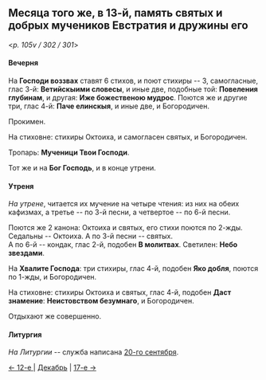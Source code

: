 
## Месяца того же, в 13-й, память святых и добрых мучеников Евстратия и дружины его

<*p. 105v / 302 / 301*>

#### Вечерня

На **Господи воззвах** ставят 6 стихов, и поют стихиры -- 3, самогласные, глас 3-й: **Ветийскыими словесы**, 
и иные две, подобные той: **Повеления глубинам**, и другая: **Иже божественою мудрос**. Поются же и другие три, 
глас 4-й: **Паче елинскыя**, и иные две, и Богородичен. 

Прокимен.  

На стиховне: стихиры Октоиха, и самогласен святых, и Богородичен.    

Тропарь: **Мученици Твои Господи**. 

Тот же и на **Бог Господь**, и в конце утрени. 

#### Утреня

*На утрене*, читается их мучение на четыре чтения: из них на обеих кафизмах, а третье -- по 3-й песни, 
а четвертое -- по 6-й песни. 
 
Поются же 2 канона: Октоиха и святых, его стихи поются по 2-жды.  
Седальны -- Октоиха.
А по 3-й песни -- святых.  
А по 6-й -- кондак, глас 2-й, подобен **В молитвах**. 
Светилен: **Небо звездами**. 

На **Хвалите Господа**: три стихиры, глас 4-й, подобен **Яко добля**, поются по 1-жды, и Богородичен.  

На стиховне: стихиры Октоиха и святых, глас 4-й, подобен **Даст знамение**: **Неистовством безумнаго**, 
и Богородичен. 
 
Отдыхают же совершенно.  

#### Литургия

*На Литургии* -- служба написана [20-го сентября](../09_september/09_20_AST.ru.md#Литургия). 

[← 12-е ](12_12_AST.ru.md) | [Декабрь](README.md#13-й) | [17-е →](12_17_AST.ru.md) 
